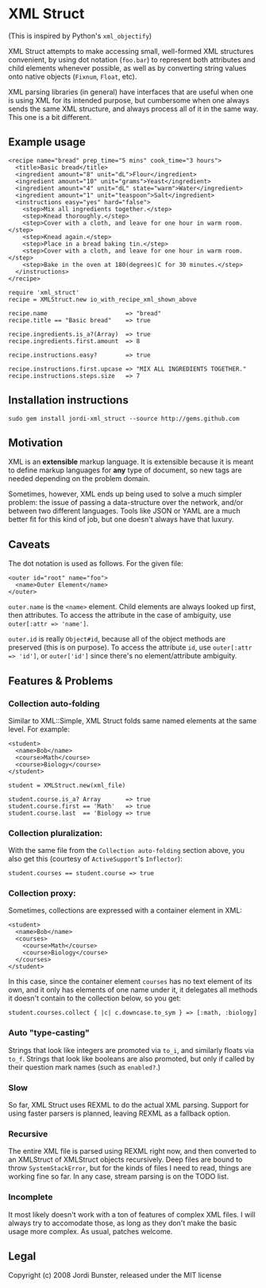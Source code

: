 # XML Struct

(This is inspired by Python's `xml_objectify`)

  XML Struct attempts to make accessing small, well-formed XML structures
convenient, by using dot notation (`foo.bar`) to represent both attributes
and child elements whenever possible, as well as by converting string values
onto native objects (`Fixnum`, `Float`, etc).

  XML parsing libraries (in general) have interfaces that are useful when
one is using XML for its intended purpose, but cumbersome when one always
sends the same XML structure, and always process all of it in the same
way. This one is a bit different.

## Example usage

    <recipe name="bread" prep_time="5 mins" cook_time="3 hours">
      <title>Basic bread</title>
      <ingredient amount="8" unit="dL">Flour</ingredient>
      <ingredient amount="10" unit="grams">Yeast</ingredient>
      <ingredient amount="4" unit="dL" state="warm">Water</ingredient>
      <ingredient amount="1" unit="teaspoon">Salt</ingredient>
      <instructions easy="yes" hard="false">
        <step>Mix all ingredients together.</step>
        <step>Knead thoroughly.</step>
        <step>Cover with a cloth, and leave for one hour in warm room.</step>
        <step>Knead again.</step>
        <step>Place in a bread baking tin.</step>
        <step>Cover with a cloth, and leave for one hour in warm room.</step>
        <step>Bake in the oven at 180(degrees)C for 30 minutes.</step>
      </instructions>
    </recipe>

    require 'xml_struct'
    recipe = XMLStruct.new io_with_recipe_xml_shown_above

    recipe.name                      => "bread"
    recipe.title == "Basic bread"    => true

    recipe.ingredients.is_a?(Array)  => true
    recipe.ingredients.first.amount  => 8

    recipe.instructions.easy?        => true

    recipe.instructions.first.upcase => "MIX ALL INGREDIENTS TOGETHER."
    recipe.instructions.steps.size   => 7

## Installation instructions

    sudo gem install jordi-xml_struct --source http://gems.github.com

## Motivation

  XML is an **extensible** markup language. It is extensible because it is
meant to define markup languages for **any** type of document, so new tags
are needed depending on the problem domain.

  Sometimes, however, XML ends up being used to solve a much simpler problem:
the issue of passing a data-structure over the network, and/or between two
different languages. Tools like JSON or YAML are a much better fit for
this kind of job, but one doesn't always have that luxury.

## Caveats

  The dot notation is used as follows. For the given file:

    <outer id="root" name="foo">
      <name>Outer Element</name>
    </outer>

  `outer.name` is the `<name>` element. Child elements are always looked up
first, then attributes. To access the attribute in the case of ambiguity,
use `outer[:attr => 'name']`.

  `outer.id` is really `Object#id`, because all of the object methods are
preserved (this is on purpose). To access the attribute `id`, use
`outer[:attr => 'id']`, or `outer['id']` since there's no element/attribute
ambiguity.

## Features & Problems

### Collection auto-folding

  Similar to XML::Simple, XML Struct folds same named elements at the same
level. For example:

    <student>
      <name>Bob</name>
      <course>Math</course>
      <course>Biology</course>
    </student>

    student = XMLStruct.new(xml_file)

    student.course.is_a? Array       => true
    student.course.first == 'Math'   => true
    student.course.last  == 'Biology => true

### Collection pluralization:

  With the same file from the `Collection auto-folding` section above, you
also get this (courtesy of `ActiveSupport`'s `Inflector`):

    student.courses == student.course => true

### Collection proxy:

  Sometimes, collections are expressed with a container element in XML:

    <student>
      <name>Bob</name>
      <courses>
        <course>Math</course>
        <course>Biology</course>
      </courses>
    </student>

  In this case, since the container element `courses` has no text element
of its own, and it only has elements of one name under it, it delegates
all methods it doesn't contain to the collection below, so you get:

    student.courses.collect { |c| c.downcase.to_sym } => [:math, :biology]

### Auto "type-casting"

  Strings that look like integers are promoted via `to_i`, and similarly
floats via `to_f`. Strings that look like booleans are also promoted, but
only if called by their question mark names (such as `enabled?`.)

### Slow

So far, XML Struct uses REXML to do the actual XML parsing. Support
for using faster parsers is planned, leaving REXML as a fallback option.

### Recursive

The entire XML file is parsed using REXML right now, and then converted to
an XMLStruct of XMLStruct objects recursively. Deep files are bound to
throw `SystemStackError`, but for the kinds of files I need to read, things
are working fine so far. In any case, stream parsing is on the TODO list.

### Incomplete

It most likely doesn't work with a ton of features of complex XML files. I
will always try to accomodate those, as long as they don't make the basic
usage more complex. As usual, patches welcome.

## Legal

Copyright (c) 2008 Jordi Bunster, released under the MIT license



